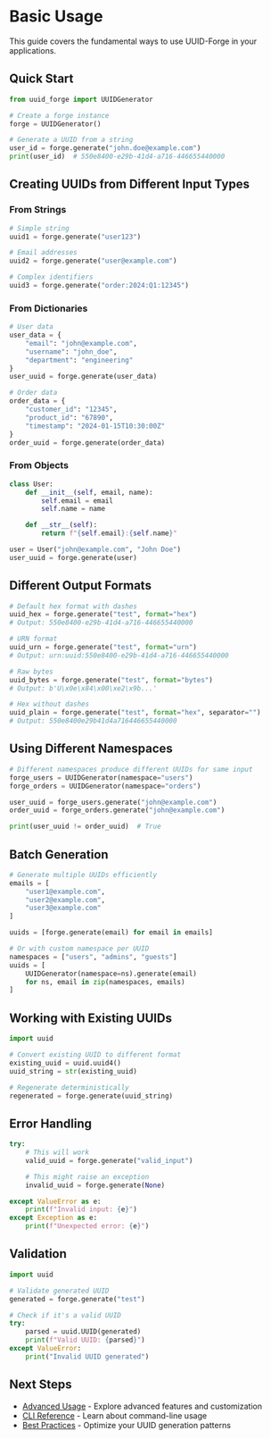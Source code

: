 # Basic Usage

This guide covers the fundamental ways to use UUID-Forge in your applications.

## Quick Start

```python
from uuid_forge import UUIDGenerator

# Create a forge instance
forge = UUIDGenerator()

# Generate a UUID from a string
user_id = forge.generate("john.doe@example.com")
print(user_id)  # 550e8400-e29b-41d4-a716-446655440000
```

## Creating UUIDs from Different Input Types

### From Strings

```python
# Simple string
uuid1 = forge.generate("user123")

# Email addresses
uuid2 = forge.generate("user@example.com")

# Complex identifiers
uuid3 = forge.generate("order:2024:Q1:12345")
```

### From Dictionaries

```python
# User data
user_data = {
    "email": "john@example.com",
    "username": "john_doe",
    "department": "engineering"
}
user_uuid = forge.generate(user_data)

# Order data
order_data = {
    "customer_id": "12345",
    "product_id": "67890",
    "timestamp": "2024-01-15T10:30:00Z"
}
order_uuid = forge.generate(order_data)
```

### From Objects

```python
class User:
    def __init__(self, email, name):
        self.email = email
        self.name = name

    def __str__(self):
        return f"{self.email}:{self.name}"

user = User("john@example.com", "John Doe")
user_uuid = forge.generate(user)
```

## Different Output Formats

```python
# Default hex format with dashes
uuid_hex = forge.generate("test", format="hex")
# Output: 550e8400-e29b-41d4-a716-446655440000

# URN format
uuid_urn = forge.generate("test", format="urn")
# Output: urn:uuid:550e8400-e29b-41d4-a716-446655440000

# Raw bytes
uuid_bytes = forge.generate("test", format="bytes")
# Output: b'U\x0e\x84\x00\xe2\x9b...'

# Hex without dashes
uuid_plain = forge.generate("test", format="hex", separator="")
# Output: 550e8400e29b41d4a716446655440000
```

## Using Different Namespaces

```python
# Different namespaces produce different UUIDs for same input
forge_users = UUIDGenerator(namespace="users")
forge_orders = UUIDGenerator(namespace="orders")

user_uuid = forge_users.generate("john@example.com")
order_uuid = forge_orders.generate("john@example.com")

print(user_uuid != order_uuid)  # True
```

## Batch Generation

```python
# Generate multiple UUIDs efficiently
emails = [
    "user1@example.com",
    "user2@example.com",
    "user3@example.com"
]

uuids = [forge.generate(email) for email in emails]

# Or with custom namespace per UUID
namespaces = ["users", "admins", "guests"]
uuids = [
    UUIDGenerator(namespace=ns).generate(email)
    for ns, email in zip(namespaces, emails)
]
```

## Working with Existing UUIDs

```python
import uuid

# Convert existing UUID to different format
existing_uuid = uuid.uuid4()
uuid_string = str(existing_uuid)

# Regenerate deterministically
regenerated = forge.generate(uuid_string)
```

## Error Handling

```python
try:
    # This will work
    valid_uuid = forge.generate("valid_input")

    # This might raise an exception
    invalid_uuid = forge.generate(None)

except ValueError as e:
    print(f"Invalid input: {e}")
except Exception as e:
    print(f"Unexpected error: {e}")
```

## Validation

```python
import uuid

# Validate generated UUID
generated = forge.generate("test")

# Check if it's a valid UUID
try:
    parsed = uuid.UUID(generated)
    print(f"Valid UUID: {parsed}")
except ValueError:
    print("Invalid UUID generated")
```

## Next Steps

- [Advanced Usage](advanced-usage.md) - Explore advanced features and customization
- [CLI Reference](cli.md) - Learn about command-line usage
- [Best Practices](best-practices.md) - Optimize your UUID generation patterns
